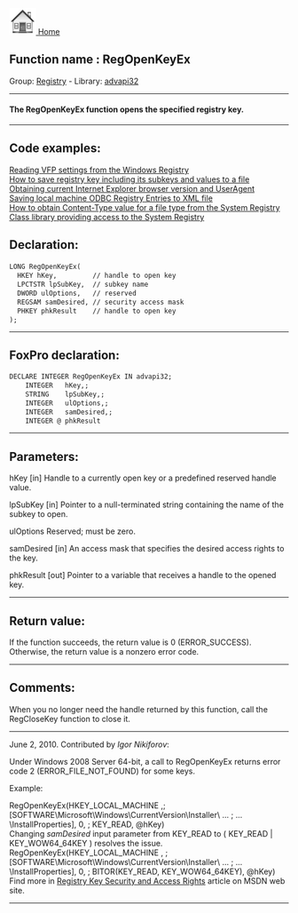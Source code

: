 [<img src="../../images/home.png"> Home ](https://github.com/VFPX/Win32API)  

## Function name : RegOpenKeyEx
Group: [Registry](../../functions_group.md#Registry)  -  Library: [advapi32](../../../libraries.md#advapi32)  
***  


#### The RegOpenKeyEx function opens the specified registry key.
***  


## Code examples:
[Reading VFP settings from the Windows Registry](../../samples/sample_131.md)  
[How to save registry key including its subkeys and values to a file](../../samples/sample_135.md)  
[Obtaining current Internet Explorer browser version and UserAgent](../../samples/sample_142.md)  
[Saving local machine ODBC Registry Entries to XML file](../../samples/sample_379.md)  
[How to obtain Content-Type value for a file type from the System Registry](../../samples/sample_468.md)  
[Class library providing access to the System Registry](../../samples/sample_472.md)  

## Declaration:
```foxpro  
LONG RegOpenKeyEx(
  HKEY hKey,         // handle to open key
  LPCTSTR lpSubKey,  // subkey name
  DWORD ulOptions,   // reserved
  REGSAM samDesired, // security access mask
  PHKEY phkResult    // handle to open key
);  
```  
***  


## FoxPro declaration:
```foxpro  
DECLARE INTEGER RegOpenKeyEx IN advapi32;
	INTEGER   hKey,;
	STRING    lpSubKey,;
	INTEGER   ulOptions,;
	INTEGER   samDesired,;
	INTEGER @ phkResult  
```  
***  


## Parameters:
hKey 
[in] Handle to a currently open key or a predefined reserved handle value.

lpSubKey 
[in] Pointer to a null-terminated string containing the name of the subkey to open. 

ulOptions 
Reserved; must be zero. 

samDesired 
[in] An access mask that specifies the desired access rights to the key. 

phkResult 
[out] Pointer to a variable that receives a handle to the opened key.  
***  


## Return value:
If the function succeeds, the return value is 0 (ERROR_SUCCESS). Otherwise, the return value is a nonzero error code.
  
***  


## Comments:
When you no longer need the handle returned by this function, call the RegCloseKey function to close it.  
  
* * *  
June 2, 2010. Contributed by <Em>Igor Nikiforov</Em>:  
  
Under Windows 2008 Server 64-bit, a call to RegOpenKeyEx returns error code 2 (ERROR_FILE_NOT_FOUND) for some keys.  
  
Example:  
<div class="precode">RegOpenKeyEx(HKEY_LOCAL_MACHINE ,;   
	[SOFTWARE\Microsoft\Windows\CurrentVersion\Installer\ ... ;  
	... \InstallProperties], 0, ;  
	KEY_READ, @hKey)   
</div>  
Changing <Em>samDesired</Em> input parameter from KEY_READ to ( KEY_READ | <span style="color: a00;">KEY_WOW64_64KEY</span> ) resolves the issue.  
  
<div class="precode">RegOpenKeyEx(HKEY_LOCAL_MACHINE , ;  
	[SOFTWARE\Microsoft\Windows\CurrentVersion\Installer\ ... ;  
	... \InstallProperties], 0, ;  
	BITOR(KEY_READ, KEY_WOW64_64KEY), @hKey)   
</div>  
Find more in <a href="http://msdn.microsoft.com/en-us/library/ms724878(VS.85).aspx">Registry Key Security and Access Rights</a> article on MSDN web site.  
  
***  

